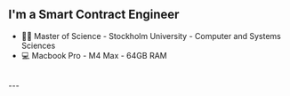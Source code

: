 ## I'm a Smart Contract Engineer

- 👨‍🎓 Master of Science - Stockholm University - Computer and Systems Sciences
- 💻 Macbook Pro - M4 Max - 64GB RAM

<br />
---
